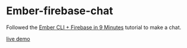 # Ember-firebase-chat

Followed the [Ember CLI + Firebase in 9 Minutes](https://www.firebase.com/blog/2015-03-13-ember-cli-in-9-minutes.html) tutorial to make a chat.

[live demo](http://wykhuh.github.io/ember-firebase-chat/messages)
